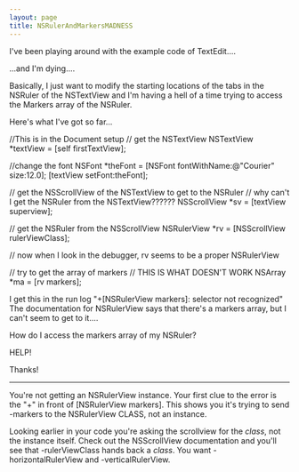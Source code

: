 ```yaml
---
layout: page
title: NSRulerAndMarkersMADNESS
---
```




I've been playing around with the example code of TextEdit....

...and I'm dying....

Basically, I just want to modify the starting locations of the tabs in the NSRuler of the NSTextView and I'm having a hell of a time trying to access the Markers array of the NSRuler.

Here's what I've got so far...

    
//This is in the Document setup
// get the NSTextView
NSTextView *textView = [self firstTextView];

//change the font
NSFont *theFont = [NSFont fontWithName:@"Courier" size:12.0];
[textView setFont:theFont];

// get the NSScrollView of the NSTextView to get to the NSRuler
// why can't I get the NSRuler from the NSTextView??????
NSScrollView *sv = [textView superview];

// get the NSRuler from the NSScrollView 
NSRulerView *rv = [NSScrollView rulerViewClass];

// now when I look in the debugger, rv seems to be a proper NSRulerView

// try to get the array of markers
// THIS IS WHAT DOESN'T WORK
NSArray *ma = [rv markers];


I get this in the run log "+[NSRulerView markers]: selector not recognized"
The documentation for NSRulerView says that there's a markers array, but I can't seem to get to it....

How do I access the markers array of my NSRuler?

HELP!

Thanks!
	
----

You're not getting an NSRulerView instance. Your first clue to the error is the "+" in front of [NSRulerView markers]. This shows you it's trying to send -markers to the NSRulerView CLASS, not an instance.

Looking earlier in your code you're asking the scrollview for the *class*, not the instance itself. Check out the NSScrollView documentation and you'll see that -rulerViewClass hands back a *class*. You want -horizontalRulerView and -verticalRulerView.

